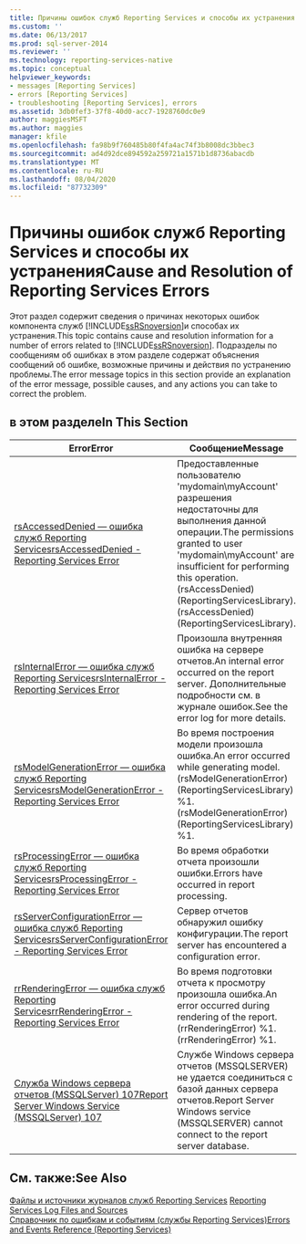 ```yaml
---
title: Причины ошибок служб Reporting Services и способы их устранения | Документы Майкрософт
ms.custom: ''
ms.date: 06/13/2017
ms.prod: sql-server-2014
ms.reviewer: ''
ms.technology: reporting-services-native
ms.topic: conceptual
helpviewer_keywords:
- messages [Reporting Services]
- errors [Reporting Services]
- troubleshooting [Reporting Services], errors
ms.assetid: 3db0fef3-37f8-40d0-acc7-1928760dc0e9
author: maggiesMSFT
ms.author: maggies
manager: kfile
ms.openlocfilehash: fa98b9f760485b80f4fa4ac74f3b8008dc3bbec3
ms.sourcegitcommit: ad4d92dce894592a259721a1571b1d8736abacdb
ms.translationtype: MT
ms.contentlocale: ru-RU
ms.lasthandoff: 08/04/2020
ms.locfileid: "87732309"
---
```

# <a name="cause-and-resolution-of-reporting-services-errors"></a><span data-ttu-id="9f53a-102">Причины ошибок служб Reporting Services и способы их устранения</span><span class="sxs-lookup"><span data-stu-id="9f53a-102">Cause and Resolution of Reporting Services Errors</span></span>
  <span data-ttu-id="9f53a-103">Этот раздел содержит сведения о причинах некоторых ошибок компонента служб [!INCLUDE[ssRSnoversion](../../includes/ssrsnoversion-md.md)]и способах их устранения.</span><span class="sxs-lookup"><span data-stu-id="9f53a-103">This topic contains cause and resolution information for a number of errors related to [!INCLUDE[ssRSnoversion](../../includes/ssrsnoversion-md.md)].</span></span> <span data-ttu-id="9f53a-104">Подразделы по сообщениям об ошибках в этом разделе содержат объяснения сообщений об ошибке, возможные причины и действия по устранению проблемы.</span><span class="sxs-lookup"><span data-stu-id="9f53a-104">The error message topics in this section provide an explanation of the error message, possible causes, and any actions you can take to correct the problem.</span></span>  
  
## <a name="in-this-section"></a><span data-ttu-id="9f53a-105">в этом разделе</span><span class="sxs-lookup"><span data-stu-id="9f53a-105">In This Section</span></span>  
  
|<span data-ttu-id="9f53a-106">Error</span><span class="sxs-lookup"><span data-stu-id="9f53a-106">Error</span></span>|<span data-ttu-id="9f53a-107">Сообщение</span><span class="sxs-lookup"><span data-stu-id="9f53a-107">Message</span></span>|  
|-----------|-------------|  
|[<span data-ttu-id="9f53a-108">rsAccessedDenied — ошибка служб Reporting Services</span><span class="sxs-lookup"><span data-stu-id="9f53a-108">rsAccessedDenied - Reporting Services Error</span></span>](rsaccesseddenied-reporting-services-error.md)|<span data-ttu-id="9f53a-109">Предоставленные пользователю 'mydomain\myAccount' разрешения недостаточны для выполнения данной операции.</span><span class="sxs-lookup"><span data-stu-id="9f53a-109">The permissions granted to user 'mydomain\myAccount' are insufficient for performing this operation.</span></span> <span data-ttu-id="9f53a-110">(rsAccessDenied) (ReportingServicesLibrary).</span><span class="sxs-lookup"><span data-stu-id="9f53a-110">(rsAccessDenied) (ReportingServicesLibrary).</span></span>|  
|[<span data-ttu-id="9f53a-111">rsInternalError — ошибка служб Reporting Services</span><span class="sxs-lookup"><span data-stu-id="9f53a-111">rsInternalError - Reporting Services Error</span></span>](rsinternalerror-reporting-services-error.md)|<span data-ttu-id="9f53a-112">Произошла внутренняя ошибка на сервере отчетов.</span><span class="sxs-lookup"><span data-stu-id="9f53a-112">An internal error occurred on the report server.</span></span> <span data-ttu-id="9f53a-113">Дополнительные подробности см. в журнале ошибок.</span><span class="sxs-lookup"><span data-stu-id="9f53a-113">See the error log for more details.</span></span>|  
|[<span data-ttu-id="9f53a-114">rsModelGenerationError — ошибка служб Reporting Services</span><span class="sxs-lookup"><span data-stu-id="9f53a-114">rsModelGenerationError - Reporting Services Error</span></span>](rsmodelgenerationerror-reporting-services-error.md)|<span data-ttu-id="9f53a-115">Во время построения модели произошла ошибка.</span><span class="sxs-lookup"><span data-stu-id="9f53a-115">An error occurred while generating model.</span></span> <span data-ttu-id="9f53a-116">(rsModelGenerationError) (ReportingServicesLibrary) %1.</span><span class="sxs-lookup"><span data-stu-id="9f53a-116">(rsModelGenerationError) (ReportingServicesLibrary) %1.</span></span>|  
|[<span data-ttu-id="9f53a-117">rsProcessingError — ошибка служб Reporting Services</span><span class="sxs-lookup"><span data-stu-id="9f53a-117">rsProcessingError - Reporting Services Error</span></span>](rsprocessingerror-reporting-services-error.md)|<span data-ttu-id="9f53a-118">Во время обработки отчета произошли ошибки.</span><span class="sxs-lookup"><span data-stu-id="9f53a-118">Errors have occurred in report processing.</span></span>|  
|[<span data-ttu-id="9f53a-119">rsServerConfigurationError — ошибка служб Reporting Services</span><span class="sxs-lookup"><span data-stu-id="9f53a-119">rsServerConfigurationError - Reporting Services Error</span></span>](rsserverconfigurationerror-reporting-services-error.md)|<span data-ttu-id="9f53a-120">Сервер отчетов обнаружил ошибку конфигурации.</span><span class="sxs-lookup"><span data-stu-id="9f53a-120">The report server has encountered a configuration error.</span></span>|  
|[<span data-ttu-id="9f53a-121">rrRenderingError — ошибка служб Reporting Services</span><span class="sxs-lookup"><span data-stu-id="9f53a-121">rrRenderingError - Reporting Services Error</span></span>](rrrenderingerror-reporting-services-error.md)|<span data-ttu-id="9f53a-122">Во время подготовки отчета к просмотру произошла ошибка.</span><span class="sxs-lookup"><span data-stu-id="9f53a-122">An error occurred during rendering of the report.</span></span> <span data-ttu-id="9f53a-123">(rrRenderingError) %1.</span><span class="sxs-lookup"><span data-stu-id="9f53a-123">(rrRenderingError) %1.</span></span>|  
|[<span data-ttu-id="9f53a-124">Служба Windows сервера отчетов (MSSQLServer) 107</span><span class="sxs-lookup"><span data-stu-id="9f53a-124">Report Server Windows Service &#40;MSSQLServer&#41; 107</span></span>](../../relational-databases/errors-events/mssqlserver-107-database-engine-error.md)|<span data-ttu-id="9f53a-125">Службе Windows сервера отчетов (MSSQLSERVER) не удается соединиться с базой данных сервера отчетов.</span><span class="sxs-lookup"><span data-stu-id="9f53a-125">Report Server Windows service (MSSQLSERVER) cannot connect to the report server database.</span></span>|  
  
## <a name="see-also"></a><span data-ttu-id="9f53a-126">См. также:</span><span class="sxs-lookup"><span data-stu-id="9f53a-126">See Also</span></span>  
 <span data-ttu-id="9f53a-127">[Файлы и источники журналов служб Reporting Services](../report-server/reporting-services-log-files-and-sources.md) </span><span class="sxs-lookup"><span data-stu-id="9f53a-127">[Reporting Services Log Files and Sources](../report-server/reporting-services-log-files-and-sources.md) </span></span>  
 [<span data-ttu-id="9f53a-128">Справочник по ошибкам и событиям (службы Reporting Services)</span><span class="sxs-lookup"><span data-stu-id="9f53a-128">Errors and Events Reference &#40;Reporting Services&#41;</span></span>](errors-and-events-reference-reporting-services.md)  
  
  
